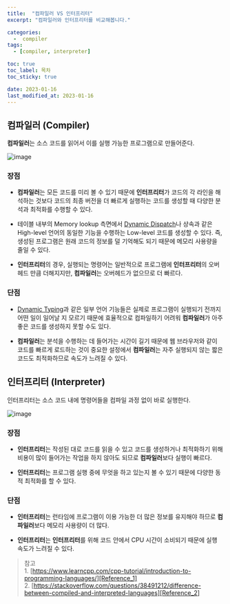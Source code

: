 ```yaml
---
title:  "컴파일러 VS 인터프리터" 
excerpt: "컴파일러와 인터프리터를 비교해봅니다."

categories:
  -  compiler
tags:
  - [compiler, interpreter]

toc: true
toc_label: 목차
toc_sticky: true

date: 2023-01-16
last_modified_at: 2023-01-16
---
```


## 컴파일러 (Compiler)
**컴파일러**는 소스 코드를 읽어서 이를 실행 가능한 프로그램으로 만들어준다.

![image](https://www.learncpp.com/images/CppTutorial/Chapter0/Compiling-min.png?ezimgfmt=rs:521x161/rscb2/ng:webp/ngcb2)

### 장점
* **컴파일러**는 모든 코드를 미리 볼 수 있기 때문에 **인터프리터**가 코드의 각 라인을 해석하는 것보다 코드의 최종 버전을 더 빠르게 실행하는 코드를 생성할 때 다양한 분석과 최적화를 수행할 수 있다.  

* 테이블 내부의 Memory lookup 측면에서 [Dynamic Dispatch][Dynamic_dispatch]나 상속과 같은 High-level 언어의 동일한 기능을 수행하는 Low-level 코드를 생성할 수 있다. 즉, 생성된 프로그램은 원래 코드의 정보를 덜 기억해도 되기 때문에 메모리 사용량을 줄일 수 있다.

* **인터프리터**의 경우, 실행되는 명령어는 일반적으로 프로그램에 **인터프리터**의 오버헤드 만큼 더해지지만, **컴파일러**는 오버헤드가 없으므로 더 빠르다.

### 단점
* [Dynamic Typing][Dynamic_typing]과 같은 일부 언어 기능들은 실제로 프로그램이 실행되기 전까지 어떤 일이 일어날 지 모르기 때문에 효율적으로 컴파일하기 어려워 **컴파일러**가 아주 좋은 코드를 생성하지 못할 수도 있다.

* **컴파일러**는 분석을 수행하는 데 들어가는 시간이 길기 때문에 웹 브라우저와 같이 코드를 빠르게 로드하는 것이 중요한 설정에서 **컴파일러**는 자주 실행되지 않는 짧은 코드도 최적화하므로 속도가 느려질 수 있다.

## 인터프리터 (Interpreter)
인터프리터는 소스 코드 내에 명령어들을 컴파일 과정 없이 바로 실행한다.

![image](https://www.learncpp.com/images/CppTutorial/Chapter0/Interpreting-min.png?ezimgfmt=rs:721x61/rscb2/ng:webp/ngcb2)

### 장점
* **인터프리터**는 작성된 대로 코드를 읽을 수 있고 코드를 생성하거나 최적화하기 위해 비용이 많이 들어가는 작업을 하지 않아도 되므로 **컴파일러**보다 실행이 빠르다.

* **인터프리터**는 프로그램 실행 중에 무엇을 하고 있는지 볼 수 있기 때문에 다양한 동적 최적화를 할 수 있다.

### 단점
* **인터프리터**는 런타임에 프로그램이 이용 가능한 더 많은 정보를 유지해야 하므로 **컴파일러**보다 메모리 사용량이 더 많다.

* **인터프리터**는 **인터프리터**를 위해 코드 안에서 CPU 시간이 소비되기 때문에 실행 속도가 느려질 수 있다.

> 참고  
    1. [https://www.learncpp.com/cpp-tutorial/introduction-to-programming-languages/][Reference_1]  
    2. [https://stackoverflow.com/questions/38491212/difference-between-compiled-and-interpreted-languages][Reference_2]

[Dynamic_dispatch]: https://en.wikipedia.org/wiki/Dynamic_dispatch
[Dynamic_typing]: https://seongonion.tistory.com/16
[Reference_1]: https://www.learncpp.com/cpp-tutorial/introduction-to-programming-languages
[Reference_2]: https://stackoverflow.com/questions/38491212/difference-between-compiled-and-interpreted-languages